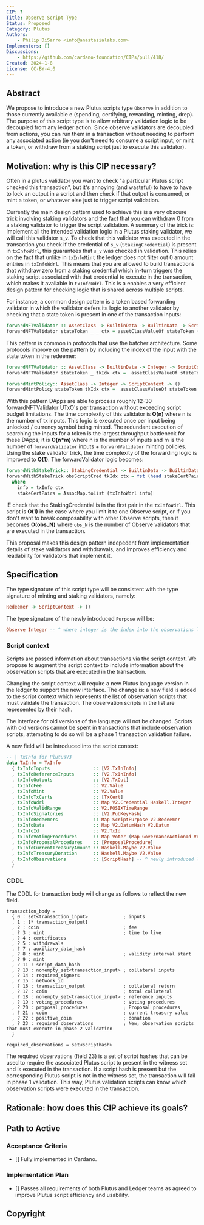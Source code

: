 ```yaml
---
CIP: ?
Title: Observe Script Type
Status: Proposed
Category: Plutus
Authors:
    - Philip DiSarro <info@anastasialabs.com>
Implementors: []
Discussions: 
    - https://github.com/cardano-foundation/CIPs/pull/418/
Created: 2024-1-8
License: CC-BY-4.0
---
```



<!-- Existing categories:

- Meta     | For meta-CIPs which typically serves another category or group of categories.
- Wallets  | For standardisation across wallets (hardware, full-node or light).
- Tokens   | About tokens (fungible or non-fungible) and minting policies in general.
- Metadata | For proposals around metadata (on-chain or off-chain).
- Tools    | A broad category for ecosystem tools not falling into any other category.
- Plutus   | Changes or additions to Plutus
- Ledger   | For proposals regarding the Cardano ledger (including Reward Sharing Schemes)
- Catalyst | For proposals affecting Project Catalyst / the Jörmungandr project

-->

## Abstract
<!-- A short (\~200 word) description of the proposed solution and the technical issue being addressed. -->
We propose to introduce a new Plutus scripts type `Observe` in addition to those currently available e (spending, certifying, rewarding, minting, drep). The purpose of this script type is to allow arbitrary validation logic to be decoupled from any ledger action. 
Since observe validators are decoupled from actions, you can run them in a transaction without needing to perform any associated action (ie you don't need to consume a script input, or mint a token, or withdraw from a staking script just to execute this validator). 

## Motivation: why is this CIP necessary?
<!-- A clear explanation that introduces the reason for a proposal, its use cases and stakeholders. If the CIP changes an established design then it must outline design issues that motivate a rework. For complex proposals, authors must write a Cardano Problem Statement (CPS) as defined in CIP-9999 and link to it as the `Motivation`. -->
Often in a plutus validator you want to check "a particular Plutus script checked this transaction", but it's annoying (and wasteful) to have to have to lock an output in a script and then check if that output is consumed, or mint a token, or whatever else just to trigger script validation. 

Currently the main design pattern used to achieve this is a very obscure trick involving staking validators and the fact that you can withdraw 0 from a staking validator to trigger the script validation. A summary of the trick is:
Implement all the intended validation logic in a Plutus staking validator, we will call this validator `s_v`. To check that this validator was executed in the transaction you check if the credential of `s_v` (`StakingCredential`) is present in `txInfoWdrl`, this guarantees that `s_v` was checked in validation. 
This relies on the fact that unlike in `txInfoMint` the ledger does not filter out 0 amount entries in `txInfoWdrl`. This means that you are allowed to build transactions that withdraw zero from a staking credential which in-turn triggers the staking script associated with that credential to execute in the transaction,
which makes it available in `txInfoWdrl`. This is a enables a very efficient design pattern for checking logic that is shared across multiple scripts.

For instance, a common design pattern is a token based forwarding validator in which the validator defers its logic to another validator by checking that a state token is present in one of the transaction inputs:
```haskell
forwardNFTValidator :: AssetClass -> BuiltinData -> BuiltinData -> ScriptContext -> () 
forwardNFTValidator stateToken _ _ ctx = assetClassValueOf stateToken (valueSpent (txInfo ctx)) == 1
```
This pattern is common in protocols that use the batcher architecture. Some protocols improve on the pattern by including the index of the input with the state token in the redeemer:
```haskell
forwardNFTValidator :: AssetClass -> BuiltinData -> Integer -> ScriptContext -> () 
forwardNFTValidator stateToken _ tkIdx ctx =  assetClassValueOf stateToken (txInInfoResolved (elemAt tkIdx (txInfoInputs (txInfo ctx)))) == 1 

forwardMintPolicy:: AssetClass -> Integer -> ScriptContext -> () 
forwardMintPolicy stateToken tkIdx ctx =  assetClassValueOf stateToken (txInInfoResolved (elemAt tkIdx (txInfoInputs (txInfo ctx)))) == 1 
```
With this pattern DApps are able to process roughly 12-30 forwardNFTValidator UTxO's  per transaction without exceeding script budget limitations.
The time complexity of this validator is **O(n)** where n is the number of tx inputs. This logic is executed once per input being unlocked  / currency symbol being minted. 
The redundant execution of searching the inputs for a token is the largest throughput bottleneck for these DApps; it is **O(n*m)** where n is the number of inputs and m is the number of `forwardValidator` inputs + `forwardValidator` minting policies.
Using the stake validator trick, the time complexity of the forwarding logic is improved to **O(1)**. The forwardValidator logic becomes:
```haskell
forwardWithStakeTrick:: StakingCredential -> BuiltinData -> BuiltinData -> ScriptContext -> ()
forwardWithStakeTrick obsScriptCred tkIdx ctx = fst (head stakeCertPairs) == obsScriptCred 
  where 
    info = txInfo ctx 
    stakeCertPairs = AssocMap.toList (txInfoWdrl info)
```
IE check that the StakingCredential is in the first pair in the `txInfoWdrl`.  This script is **O(1)** in the case where you limit it to one Observe script, or if you don't want to break composability with other Observe scripts, then it becomes **O(obs_N)** where `obs_N` is the number of Observe validators that are executed in the transaction.

This proposal makes this design pattern indepedent from implementation details of stake validators and withdrawals, and improves efficiency and readability for validators that implement it. 

## Specification
<!-- The technical specification should describe the proposed improvement in sufficient technical detail. In particular, it should provide enough information that an implementation can be performed solely on the basis of the design in the CIP. This is necessary to facilitate multiple, interoperable implementations. This must include how the CIP should be versioned. If a proposal defines structure of on-chain data it must include a CDDL schema in it's specification.-->
The type signature of this script type will be consistent with the type signature of minting and staking validators, namely:
```haskell
Redeemer -> ScriptContext -> () 
```

The type signature of the newly introduced `Purpose` will be:
```haskell
Observe Integer -- ^ where integer is the index into the observations list.
```

### Script context

Scripts are passed information about transactions via the script context.
We propose to augment the script context to include information about the observation scripts that are executed in the transaction.

Changing the script context will require a new Plutus language version in the ledger to support the new interface.
The change is: a new field is added to the script context which represents the list of observation scripts that must validate the transaction.
The observation scripts in the list are represented by their hash. 

The interface for old versions of the language will not be changed.
Scripts with old versions cannot be spent in transactions that include observation scripts, attempting to do so will be a phase 1 transaction validation failure.

A new field will be introduced into the script context:

```haskell
-- | TxInfo for PlutusV3
data TxInfo = TxInfo
  { txInfoInputs                :: [V2.TxInInfo]
  , txInfoReferenceInputs       :: [V2.TxInInfo]
  , txInfoOutputs               :: [V2.TxOut]
  , txInfoFee                   :: V2.Value
  , txInfoMint                  :: V2.Value
  , txInfoTxCerts               :: [TxCert]
  , txInfoWdrl                  :: Map V2.Credential Haskell.Integer
  , txInfoValidRange            :: V2.POSIXTimeRange
  , txInfoSignatories           :: [V2.PubKeyHash]
  , txInfoRedeemers             :: Map ScriptPurpose V2.Redeemer
  , txInfoData                  :: Map V2.DatumHash V2.Datum
  , txInfoId                    :: V2.TxId
  , txInfoVotingProcedures      :: Map Voter (Map GovernanceActionId VotingProcedure)
  , txInfoProposalProcedures    :: [ProposalProcedure]
  , txInfoCurrentTreasuryAmount :: Haskell.Maybe V2.Value
  , txInfoTreasuryDonation      :: Haskell.Maybe V2.Value
  , txInfoObservations          :: [ScriptHash] -- ^ newly introduced list of observation scripts that executed in this tx. 
  }
```

### CDDL

The CDDL for transaction body will change as follows to reflect the new field.
```
transaction_body =
  { 0 : set<transaction_input>             ; inputs
  , 1 : [* transaction_output]
  , 2 : coin                               ; fee
  , ? 3 : uint                             ; time to live
  , ? 4 : certificates
  , ? 5 : withdrawals
  , ? 7 : auxiliary_data_hash
  , ? 8 : uint                             ; validity interval start
  , ? 9 : mint
  , ? 11 : script_data_hash
  , ? 13 : nonempty_set<transaction_input> ; collateral inputs
  , ? 14 : required_signers
  , ? 15 : network_id
  , ? 16 : transaction_output              ; collateral return
  , ? 17 : coin                            ; total collateral
  , ? 18 : nonempty_set<transaction_input> ; reference inputs
  , ? 19 : voting_procedures               ; Voting procedures
  , ? 20 : proposal_procedures             ; Proposal procedures
  , ? 21 : coin                            ; current treasury value
  , ? 22 : positive_coin                   ; donation
  , ? 23 : required_observations           ; New; observation scripts that must execute in phase 2 validation
  }

required_observations = set<scripthash>
```

The required observations (field 23) is a set of script hashes that can be used to require the associated Plutus script to present in the witness set and is executed in the transaction. If a script hash is present but the corresponding Plutus script is not in the witness set, the transaction will fail in phase 1 validation. This way, Plutus validation scripts can know which observation scripts were executed in the transaction.

## Rationale: how does this CIP achieve its goals?
<!-- The rationale fleshes out the specification by describing what motivated the design and what led to particular design decisions. It should describe alternate designs considered and related work. The rationale should provide evidence of consensus within the community and discuss significant objections or concerns raised during the discussion.

It must also explain how the proposal affects the backward compatibility of existing solutions when applicable. If the proposal responds to a CPS, the 'Rationale' section should explain how it addresses the CPS, and answer any questions that the CPS poses for potential solutions.
-->

## Path to Active

### Acceptance Criteria
<!-- Describes what are the acceptance criteria whereby a proposal becomes 'Active' -->
- [] Fully implemented in Cardano.
      
### Implementation Plan
<!-- A plan to meet those criteria. Or `N/A` if not applicable. -->
- [] Passes all requirements of both Plutus and Ledger teams as agreed to improve Plutus script efficiency and usability.
      
## Copyright
<!-- The CIP must be explicitly licensed under acceptable copyright terms. -->

[CC-BY-4.0]: https://creativecommons.org/licenses/by/4.0/legalcode
[Apache-2.0]: http://www.apache.org/licenses/LICENSE-2.0
